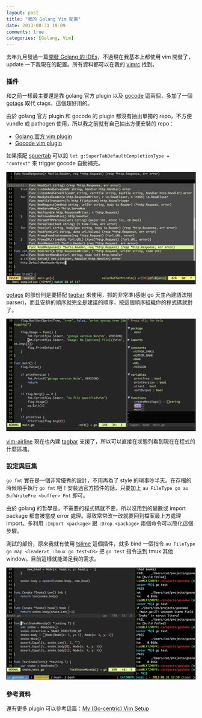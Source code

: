 ```yaml
---
layout: post
title: "我的 Golang Vim 配置"
date: 2013-08-31 19:09
comments: true
categories: [Golang, Vim]
---
```


去年九月發過一篇[開發 Golang 的 IDEs](http://blog.hsatac.net/2012/09/golang-ides/)，不過現在我基本上都使用 vim 開發了， update 一下我現在的配置。所有資料都可以在我的 [vimrc](https://github.com/hSATAC/vimrc) 找到。

### 插件

和之前一樣最主要還是靠 golang 官方 plugin 以及 [gocode](https://github.com/nsf/gocode) 這兩個，多加了一個 [gotags](https://github.com/jstemmer/gotags) 取代 ctags，這個超好用的。

由於 golang 官方 plugin 和 gocode 的 plugin 都沒有抽出單獨的 repo，不方便 vundle 或 pathogen 使用，所以我之前就有自己抽出方便安裝的 repo：

* [Golang 官方 vim plugin](https://github.com/golangtw/go.vim)
* [Gocode vim plugin](https://github.com/golangtw/gocode.vim)

如果搭配 [spuertab](https://github.com/ervandew/supertab) 可以設 `let g:SuperTabDefaultCompletionType = "context"` 來 trigger gocode 自動補完。

![gocode](/images/vimrc_golang/gocode.png)
<!--more-->
[gotags](https://github.com/jstemmer/gotags) 的部份則是要搭配 [tagbar](http://majutsushi.github.com/tagbar/) 來使用，抓的非常準(感謝 go 天生內建語法樹 parser)，而且安排的順序就完全是建議的順序，按這個順序組織你的程式碼就對了。

![gotags](/images/vimrc_golang/gotags.png)

[vim-airline](https://github.com/bling/vim-airline) 現在也內建 [tagbar](http://majutsushi.github.com/tagbar/) 支援了，所以可以直接在狀態列看到現在在程式的什麼區塊。

### 設定與巨集

`go fmt` 實在是一個非常優秀的設計，不用再為了 style 的瑣事吵半天。在存檔的時候順手執行 `go fmt` 吧！安裝過官方插件的話，只要加上 `au FileType go au BufWritePre <buffer> Fmt` 即可。

由於 golang 的哲學是，不需要的程式碼就不要，所以沒用到的變數或 import package 都會被當成 error 處理。導致常常改一改就要回到檔案最上方處理 import。多利用 `:Import <package>` 跟 `:Drop <package>` 兩個命令可以簡化這個步驟。

測試的部份，原來我就有使用 [tslime](https://github.com/jgdavey/tslime.vim) 這個插件，就多 bind 一個指令 `au FileType go map <leader>t :Tmux go test<CR>` 把 `go test` 指令送到 tmux 其他 window。目前這樣就能滿足我的需求。

![gotest](/images/vimrc_golang/gotest.png)

### 參考資料

還有更多 plugin 可以參考這篇：[My (Go-centric) Vim Setup](http://0value.com/my-Go-centric-Vim-setup)
